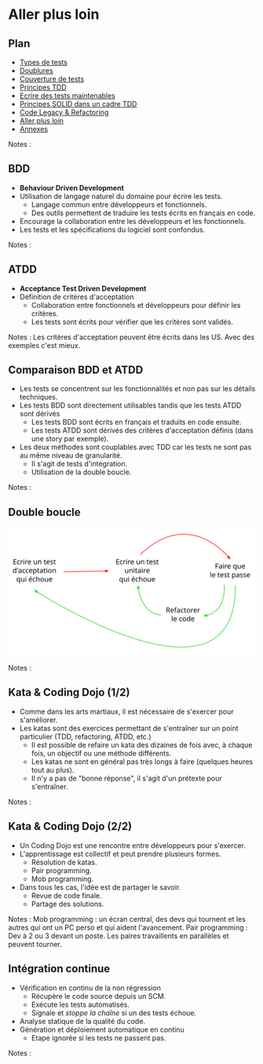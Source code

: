 # Aller plus loin

<!-- .slide: class="page-title" -->



## Plan

<!-- .slide: class="toc" -->

- [Types de tests](#/1)
- [Doublures](#/2)
- [Couverture de tests](#/3)
- [Principes TDD](#/4)
- [Ecrire des tests maintenables](#/5)
- [Principes SOLID dans un cadre TDD](#/6)
- [Code Legacy & Refactoring](#/7)
- [Aller plus loin](#/8)
- [Annexes](#/9)

Notes :



## BDD

- __Behaviour Driven Development__
- Utilisation de langage naturel du domaine pour écrire les tests.
   - Langage commun entre développeurs et fonctionnels.
   - Des outils permettent de traduire les tests écrits en français en code.
- Encourage la collaboration entre les développeurs et les fonctionnels.
- Les tests et les spécifications du logiciel sont confondus.

Notes :



## ATDD

- __Acceptance Test Driven Development__
- Définition de critères d'acceptation
   - Collaboration entre fonctionnels et développeurs pour définir les critères.
   - Les tests sont écrits pour vérifier que les critères sont validés.

Notes :
Les critères d'acceptation peuvent être écrits dans les US. Avec des exemples c'est mieux.



## Comparaison BDD et ATDD

- Les tests se concentrent sur les fonctionnalités et non pas sur les détails techniques.
- Les tests BDD sont directement utilisables tandis que les tests ATDD sont dérivés
   - Les tests BDD sont écrits en français et traduits en code ensuite.
   - Les tests ATDD sont dérivés des critères d'acceptation définis (dans une story par exemple).
- Les deux méthodes sont couplables avec TDD car les tests ne sont pas au même niveau de granularité.
   - Il s'agit de tests d'intégration.
   - Utilisation de la double boucle.


Notes :



## Double boucle

<div width="100%" style="text-align: center;">
  <img src="ressources/double-loop.svg" />
</div>

Notes :



## Kata & Coding Dojo (1/2)

- Comme dans les arts martiaux, il est nécessaire de s'exercer pour s'améliorer.
- Les katas sont des exercices permettant de s'entraîner sur un point particulier (TDD, refactoring, ATDD, etc.)
   - Il est possible de refaire un kata des dizaines de fois avec, à chaque fois, un objectif ou une méthode différents.
   - Les katas ne sont en général pas très longs à faire (quelques heures tout au plus).
   - Il n'y a pas de "bonne réponse", il s'agit d'un prétexte pour s'entraîner.

Notes :



## Kata & Coding Dojo (2/2)

- Un Coding Dojo est une rencontre entre développeurs pour s'exercer.
- L'apprentissage est collectif et peut prendre plusieurs formes.
   - Résolution de katas.
   - Pair programming.
   - Mob programming.
- Dans tous les cas, l'idée est de partager le savoir.
   - Revue de code finale.
   - Partage des solutions.

Notes :
Mob programming : un écran central, des devs qui tournent et les autres qui ont un PC perso et qui aident l'avancement.
Pair programming : Dev à 2 ou 3 devant un poste. Les paires travaillents en parallèles et peuvent tourner.



## Intégration continue

- Vérification en continu de la non régression
   - Récupère le code source depuis un SCM.
   - Exécute les tests automatisés.
   - Signale et *stoppe la chaîne* si un des tests échoue.
- Analyse statique de la qualité du code.
- Génération et déploiement automatique en continu
   - Etape ignorée si les tests ne passent pas.

Notes :



<!-- .slide: class="page-questions" -->
